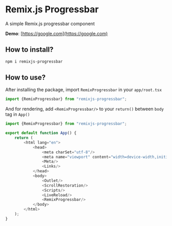 # Remix.js Progressbar

A simple Remix.js progressbar component

**Demo**: [https://google.com](https://google.com)

## How to install?
```sh
npm i remixjs-progressbar
```

## How to use?
After installing the package, import `RemixProgressbar` in your `app/root.tsx`
```javascript
import {RemixProgressbar} from "remixjs-progressbar";
```
And for rendering, add `<RemixProgressbar/>` to your `return()` between `body` tag in `App()`
```javascript
import {RemixProgressbar} from "remixjs-progressbar";

export default function App() {
    return (
        <html lang="en">
            <head>
                <meta charSet="utf-8"/>
                <meta name="viewport" content="width=device-width,initial-scale=1"/>
                <Meta/>
                <Links/>
            </head>
            <body>
                <Outlet/>
                <ScrollRestoration/>
                <Scripts/>
                <LiveReload/>
                <RemixProgressbar/>
            </body>
        </html>
    );
}
```
